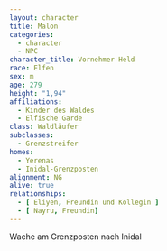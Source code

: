 ```yaml
---
layout: character
title: Malon
categories:
  - character
  - NPC
character_title: Vornehmer Held
race: Elfen
sex: m
age: 279
height: "1,94"
affiliations:
  - Kinder des Waldes
  - Elfische Garde
class: Waldläufer
subclasses:
  - Grenzstreifer
homes:
  - Yerenas 
  - Inidal-Grenzposten
alignment: NG
alive: true
relationships:
  - [ Eliyen, Freundin und Kollegin ]
  - [ Nayru, Freundin]
---
```


Wache am Grenzposten nach Inidal

